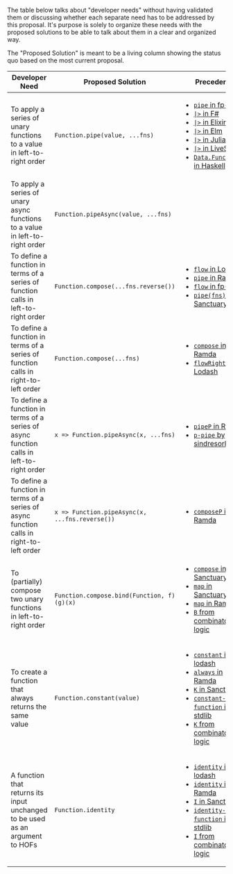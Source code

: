 The table below talks about "developer needs" without having validated them or
discussing whether each separate need has to be addressed by this proposal.
It's purpose is solely to organize these needs with the proposed solutions to
be able to talk about them in a clear and organized way.

The "Proposed Solution" is meant to be a living column showing the status quo
based on the most current proposal.

<table>
<thead>
<tr>
<th>Developer Need</th>
<th>Proposed Solution</th>
<th>Precedents</th>
</tr>
</thead>
<tbody>

<tr>
<td>To apply a series of unary functions to a value in left-to-right order</td>
<td><code>Function.pipe(value, ...fns)</code></td>
<td>

- [`pipe` in fp-ts](https://gcanti.github.io/fp-ts/modules/function.ts.html#pipe)
- [`|>` in F#](https://docs.microsoft.com/en-us/dotnet/fsharp/language-reference/functions/#function-composition-and-pipelining)
- [`|>` in Elixir](https://hexdocs.pm/elixir/Kernel.html#%7C%3E/2)
- [`|>` in Elm](https://package.elm-lang.org/packages/elm/core/latest/Basics#(|%3E))
- [`|>` in Julia](https://docs.julialang.org/en/v1/base/base/#Base.:%7C%3E)
- [`|>` in LiveScript](https://livescript.net/#piping)
- [`Data.Function.&` in Haskell](https://hackage.haskell.org/package/base-4.15.0.0/docs/Data-Function.html#v:-38-)

</td>
</tr>

<tr>
<td>To apply a series of unary async functions to a value in left-to-right order</td>
<td><code>Function.pipeAsync(value, ...fns)</code></td>
<td>
</td>
</tr>

<tr>
<td>To define a function in terms of a series of function calls in left-to-right order</td>
<td><code>Function.compose(...fns.reverse())</code></td>
<td>

- [`flow` in Lodash](https://lodash.com/docs/4.17.15#flow)
- [`pipe` in Ramda](https://ramdajs.com/docs/#pipe)
- [`flow` in fp-ts](https://gcanti.github.io/fp-ts/modules/function.ts.html#flow)
- [`pipe(fns)` in Sanctuary](https://sanctuary.js.org/#pipe)

</td>
</tr>

<tr>
<td>To define a function in terms of a series of function calls in right-to-left order</td>
<td><code>Function.compose(...fns)</code></td>
<td>

- [`compose` in Ramda](https://ramdajs.com/docs/#compose)
- [`flowRight` in Lodash](https://lodash.com/docs/4.17.15#flowRight)

</td>
</tr>

<tr>
<td>To define a function in terms of a series of async function calls in left-to-right order</td>
<td><code>x => Function.pipeAsync(x, ...fns)</code></td>
<td>

- [`pipeP` in Ramda](https://ramdajs.com/docs/#pipeP)
- [`p-pipe` by sindresorhus](https://www.npmjs.com/package/p-pipe)

</td>
</tr>

<tr>
<td>To define a function in terms of a series of async function calls in right-to-left order</td>
<td><code>x => Function.pipeAsync(x, ...fns.reverse())</code></td>
<td>

- [`composeP` in Ramda](https://ramdajs.com/docs/#composeP)

</td>
</tr>

<tr>
<td>To (partially) compose two unary functions in left-to-right order</td>
<td><code>Function.compose.bind(Function, f)(g)(x)</code></td>
<td>

- [`compose` in Sanctuary](https://sanctuary.js.org/#compose)
- [`map` in Sanctuary](https://sanctuary.js.org/#map)
- [`map` in Ramda](https://ramdajs.com/docs/#map)
- [`B` from combinatory logic](https://gist.github.com/Avaq/1f0636ec5c8d6aed2e45)

</td>
</tr>

<tr>
<td>To create a function that always returns the same value</td>
<td><code>Function.constant(value)</code></td>
<td>

- [`constant` in lodash](https://lodash.com/docs/4.17.15#constant)
- [`always` in Ramda](https://ramdajs.com/docs/#always)
- [`K` in Sanctuary](https://sanctuary.js.org/#K)
- [`constant-function` in stdlib](https://stdlib.io/docs/api/latest/@stdlib/utils/constant-function)
- [`K` from combinatory logic](https://gist.github.com/Avaq/1f0636ec5c8d6aed2e45)

</td>
</tr>

<tr>
<td>A function that returns its input unchanged to be used as an argument to HOFs</td>
<td><code>Function.identity</code></td>
<td>

- [`identity` in lodash](https://lodash.com/docs/4.17.15#identity)
- [`identity` in Ramda](https://ramdajs.com/docs/#identity)
- [`I` in Sanctuary](https://sanctuary.js.org/#I)
- [`identity-function` in stdlib](https://stdlib.io/docs/api/latest/@stdlib/utils/identity-function)
- [`I` from combinatory logic](https://gist.github.com/Avaq/1f0636ec5c8d6aed2e45)

</td>
</tr>

</tbody>
</table>
